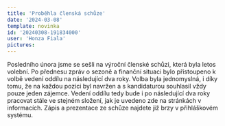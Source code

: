```yaml
---
title: 'Proběhla členská schůze'
date: '2024-03-08'
template: novinka
id: '20240308-191834000'
user: 'Honza Fiala'
pictures:
---
```

Posledního února jsme se sešli na výroční členské schůzi, která byla letos volební. Po přednesu zpráv o sezoně a finanční situaci bylo přistoupeno k volbě vedení oddílu na následující dva roky.
Volba byla jednomyslná, i díky tomu, že na každou pozici byl navržen a s kandidaturou souhlasil vždy pouze jeden zájemce.
Vedení oddílu tedy bude i po následující dva roky pracovat stále ve stejném složení, jak je uvedeno zde na stránkách v informacích.
Zápis a prezentace ze schůze najdete již brzy v přihláškovém systému.
